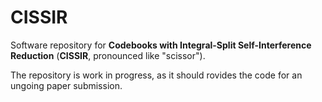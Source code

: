 # CISSIR

Software repository for **Codebooks with Integral-Split Self-Interference Reduction**
(**CISSIR**, pronounced like "scissor").

The repository is work in progress, as it should rovides the code for an ungoing paper submission.
